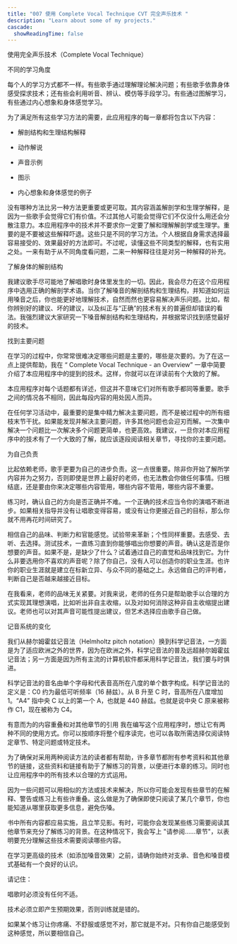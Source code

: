 ```yaml
---
title: "007 使用 Complete Vocal Technique CVT 完全声乐技术 "
description: "Learn about some of my projects."
cascade:
  showReadingTime: false
---
```

使用完全声乐技术（Complete Vocal Technique）

不同的学习角度

每个人的学习方式都不一样。有些歌手通过理解理论解决问题；有些歌手依靠身体感受探求技术；还有些会利用听音、辨认、模仿等手段学习。有些通过图解学习，有些通过内心想象和身体感觉学习。

为了满足所有这些学习方法的需要，此应用程序的每一章都将包含以下内容：

- 解剖结构和生理结构解释

- 动作解说

- 声音示例

- 图示

- 内心想象和身体感觉的例子

没有哪种方法比另一种方法更重要或更可取。其内容涵盖解剖学和生理学解释，是因为一些歌手会觉得它们有价值。不过其他人可能会觉得它们不仅没什么用还会分散注意力。本应用程序中的技术并不要求你一定要了解和理解解剖学或生理学。重要的是不要被这些解释吓退。这些只是不同的学习方法。个人根据自身需求选择最容易接受的、效果最好的方法即可。不过呢，读懂这些不同类型的解释，也有实用之处。一来有助于从不同角度看问题，二来一种解释往往是对另一种解释的补充。

了解身体的解剖结构

我建议歌手尽可能地了解唱歌时身体里发生的一切。因此，我会尽力在这个应用程序中选用正确的解剖学术语。当你了解嗓音的解剖结构和生理结构，并知道如何运用嗓音之后，你也能更好地理解技术，自然而然也更容易解决声乐问题。比如，帮你辨别好的建议、坏的建议，以及纠正与“正确”的技术有关的普遍但却错误的看法。我强烈建议大家研究一下嗓音解剖结构和生理结构，并根据常识找到感觉最好的技术。

找到主要问题

在学习的过程中，你常常很难决定哪些问题是主要的，哪些是次要的。为了在这一点上提供帮助，我在 “ Complete Vocal Technique - an Overview” 一章中简要介绍了本应用程序中的提到的技术。这样，你就可以在详读前有个大致的了解。


本应用程序对每个话题都有详述，但这并不意味它们对所有歌手都同等重要。歌手之间的情况各不相同，因此每段内容的用处因人而异。

在任何学习活动中，最重要的是集中精力解决主要问题，而不是被过程中的所有细枝末节干扰。如果能发现并解决主要问题，许多其他问题也会迎刃而解。一次集中解决一个问题比一次解决多个问题更简单，也更高效。我建议，一旦你对本应用程序中的技术有了一个大致的了解，就应该逐段阅读相关章节，寻找你的主要问题。

为自己负责

比起依赖老师，歌手更要为自己的进步负责。这一点很重要。除非你开始了解所学内容并为之努力，否则即使是世界上最好的老师，也无法教会你做任何事情。归根结底，还是要由你来决定哪些内容管用，哪些内容不管用，哪些内容不重要。

练习时，确认自己的方向是否正确并不难。一个正确的技术应当令你的演唱不断进步。如果相关指导并没有让唱歌变得容易，或没有让你更接近自己的目标，那么你就不用再花时间研究了。

相信自己的品味、判断力和官能感觉。试验带来革新；个性同样重要。去感受、去听、去选择。测试技术，一直练习直到你能够唱出你想要的声音。确认这是否是你想要的声音。如果不是，是缺少了什么？试着通过自己的直觉和品味找到它。为什么非要选用你不喜欢的声音呢？除了你自己，没有人可以创造你的职业生涯。也许你的职业生涯就是建立在标新立异、与众不同的基础之上。永远做自己的评判者，判断自己是否越来越接近目标。

在我看来，老师的品味无关紧要。对我来说，老师的任务只是帮助歌手以合理的方式实现其理想演唱，比如听出非自主收缩，以及对如何消除这种非自主收缩提出建议。老师也可以对其声音可能性提出建议，但艺术选择应由歌手自己做。

记音系统的变化

我们从赫尔姆霍兹记音法（Helmholtz pitch notation）换到科学记音法，一方面是为了适应欧洲之外的世界，因为在欧洲之外，科学记音法的普及远超赫尔姆霍兹记音法；另一方面是因为所有主流的计算机软件都采用科学记音法，我们要与时俱进。

科学记音法的音名由单个字母和代表音高所在八度的单个数字构成。科学记音法的定义是：C0 约为最低可听频率（16 赫兹）。从 B 升至 C 时，音高所在八度增加 1。“A4” 指中央 C 以上的第一个 A，也就是 440 赫兹。也就是说中央 C 原来被称作 C1，现在被称为 C4。

有意而为的内容重叠和对其他章节的引用
我在编写这个应用程序时，想让它有两种不同的使用方式。你可以按顺序将整个程序读完，也可以各取所需选择仅阅读特定章节、特定问题或特定技术。

为了确保对采用两种阅读方法的读者都有帮助，许多章节都附有参考资料和其他章节的链接，这些资料和链接有助于了解练习的背景，以便进行本章的练习。同时也让应用程序中的所有技术以合理的方式运用。

因为一些问题可以用相似的方法或技术来解决，所以你可能会发现有些章节的在解释、警告或练习上有些许重叠。这么做是为了确保即使只阅读了某几个章节，你也能知道从哪里获取更多信息，避免伤嗓。

书中所有内容都应易实施，且立竿见影。有时，可能你会发现某些练习需要阅读其他章节来充分了解练习的背景。在这种情况下，我会写上 "请参阅......章节"，以表明要充分理解这些技术需要阅读哪些内容。

在学习更高级的技术（如添加嗓音效果）之前，请确你始终对支承、音色和嗓音模式基础有一个良好的认识。

请记住：

唱歌时必须没有任何不适。

技术必须立即产生预期效果，否则训练就是错的。

如果某个练习让你疼痛、不舒服或感觉不对，那它就是不对。只有你自己能感受到这种感觉，所以要相信自己。